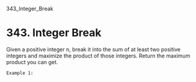 343_Integer_Break
# 343. Integer Break

Given a positive integer n, break it into the sum of at least two positive
        integers and maximize the product of those integers. Return the maximum product you can get.
    

    Example 1: